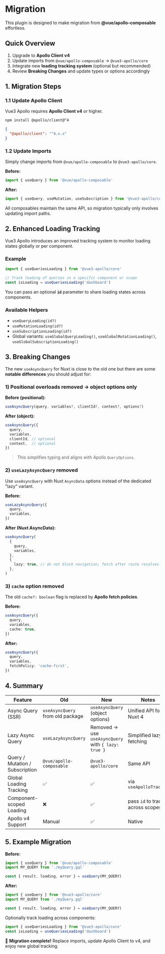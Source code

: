 # Migration

This plugin is designed to make migration from **@vue/apollo-composable** effortless.


## Quick Overview
1. Upgrade to **Apollo Client v4**  
2. Update imports from `@vue/apollo-composable` → `@vue3-apollo/core`  
3. Integrate new **loading tracking system** (optional but recommended)  
4. Review **Breaking Changes** and update types or options accordingly  


## 1. Migration Steps

### 1.1 Update Apollo Client

Vue3 Apollo requires **Apollo Client v4** or higher.

```bash
npm install @apollo/client@^4
```

```json
{
  "@apollo/client": "^4.x.x"
}
```

### 1.2 Update Imports

Simply change imports from `@vue/apollo-composable` to `@vue3-apollo/core`.

**Before:**
```ts
import { useQuery } from '@vue/apollo-composable'
```

**After:**
```ts
import { useQuery, useMutation, useSubscription } from '@vue3-apollo/core'
```

All composables maintain the same API, so migration typically only involves updating import paths.


## 2. Enhanced Loading Tracking

Vue3 Apollo introduces an improved tracking system to monitor loading states globally or per component.

### Example
```ts
import { useQueriesLoading } from '@vue3-apollo/core'

// Track loading of queries in a specific component or scope
const isLoading = useQueriesLoading('dashboard')
```

You can pass an optional **`id`** parameter to share loading states across components.

### Available Helpers
- `useQueryLoading(id?)`
- `useMutationLoading(id?)`
- `useSubscriptionLoading(id?)`
- Global variants: `useGlobalQueryLoading()`, `useGlobalMutationLoading()`, `useGlobalSubscriptionLoading()`


## 3. Breaking Changes

The new `useAsyncQuery` for Nuxt is close to the old one but there are some **notable differences** you should adjust for:

### 1) Positional overloads removed → object options only
**Before (positional):**
```ts
useAsyncQuery(query, variables?, clientId?, context?, options?)
```
**After (object):**
```ts
useAsyncQuery({
  query,
  variables,
  clientId, // optional
  context,  // optional
})
```
> This simplifies typing and aligns with Apollo `QueryOptions`.

### 2) `useLazyAsyncQuery` removed
Use `useAsyncQuery` with Nuxt `AsyncData` options instead of the dedicated "lazy" variant.

**Before:**
```ts
useLazyAsyncQuery({
  query,
  variables,
})
```
**After (Nuxt AsyncData):**
```ts
useAsyncQuery(
  {
    query,
    variables,
  },
  {
    lazy: true, // do not block navigation; fetch after route resolves
  },
)
```

### 3) `cache` option removed
The old `cache?: boolean` flag is replaced by **Apollo fetch policies**.

**Before:**
```ts
useAsyncQuery({
  query,
  variables,
  cache: true,
})
```
**After:**
```ts
useAsyncQuery({
  query,
  variables,
  fetchPolicy: 'cache-first',
})
```

## 4. Summary
| Feature | Old | New | Notes |
|----------|-----|-----|-------|
| Async Query (SSR) | `useAsyncQuery` from old package | `useAsyncQuery` (object options) | Unified API for Nuxt 4 |
| Lazy Async Query | `useLazyAsyncQuery` | Removed → use `useAsyncQuery` with `{ lazy: true }` | Simplified lazy fetching |
| Query / Mutation / Subscription | `@vue/apollo-composable` | `@vue3-apollo/core` | Same API |
| Global Loading Tracking | ✅ | ✅ | via `useApolloTracker` |
| Component-scoped Loading | ❌ | ✅ | pass `id` to track across scopes |
| Apollo v4 Support | Manual | ✅ | Native |


## 5. Example Migration

**Before:**
```ts
import { useQuery } from '@vue/apollo-composable'
import MY_QUERY from './myQuery.gql'

const { result, loading, error } = useQuery(MY_QUERY)
```

**After:**
```ts
import { useQuery } from '@vue3-apollo/core'
import MY_QUERY from './myQuery.gql'

const { result, loading, error } = useQuery(MY_QUERY)
```

Optionally track loading across components:
```ts
import { useQueriesLoading } from '@vue3-apollo/core'
const isLoading = useQueriesLoading('dashboard')
```

🎉 **Migration complete!** Replace imports, update Apollo Client to v4, and enjoy new global tracking.
